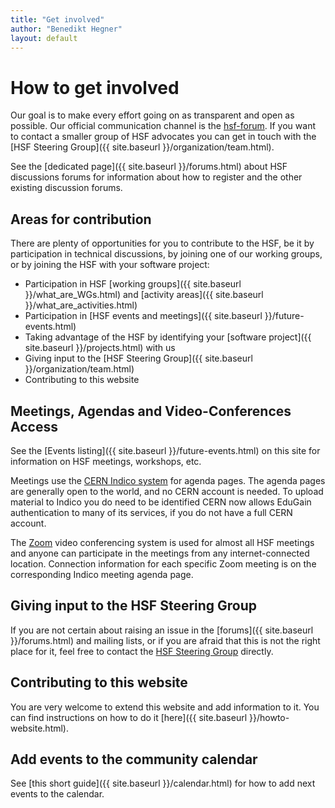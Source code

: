```yaml
---
title: "Get involved"
author: "Benedikt Hegner"
layout: default
---
```


# How to get involved

Our goal is to make every effort going on as transparent and open as possible.
Our official communication channel is the 
[hsf-forum](https://groups.google.com/forum/#!forum/hsf-forum). If you want to contact
a smaller group of HSF advocates you can get in touch with the
[HSF Steering Group]({{ site.baseurl }}/organization/team.html).

See the [dedicated page]({{ site.baseurl }}/forums.html) about HSF discussions forums for
information about how to register and the
other existing discussion forums.

## Areas for contribution

There are plenty of opportunities for you to contribute to the HSF, be it by
participation in technical discussions, by joining one of our working groups, or
by joining the HSF with your software project:

  *  Participation in HSF [working groups]({{ site.baseurl }}/what_are_WGs.html) and [activity areas]({{ site.baseurl }}/what_are_activities.html)
  *  Participation in [HSF events and meetings]({{ site.baseurl }}/future-events.html)
  *  Taking advantage of the HSF by identifying your [software project]({{ site.baseurl }}/projects.html) with us
  *  Giving input to the [HSF Steering Group]({{ site.baseurl }}/organization/team.html)
  *  Contributing to this website

## Meetings, Agendas and Video-Conferences Access

See the [Events listing]({{ site.baseurl }}/future-events.html) on this site for information on HSF meetings, workshops,
etc.

Meetings use the [CERN Indico system](http://indico.cern.ch/category/5816/) for agenda pages. The agenda pages are generally open to the world, and no CERN account is needed. To upload material to Indico you do need to be identified CERN now allows EduGain authentication
to many of its services, if you do not have a full CERN account.

The [Zoom](https://videoconference.web.cern.ch/t/about-the-zoom-cern-service/24) video conferencing system is used for almost all HSF meetings and anyone can participate in the meetings from any internet-connected location. Connection information for each specific Zoom meeting is on the corresponding Indico meeting agenda page.

## Giving input to the HSF Steering Group

If you are not certain about raising an issue in the
[forums]({{ site.baseurl }}/forums.html) and mailing lists, or if you are afraid that this is not the
right place for it, feel free to contact the
[HSF Steering Group](mailto:hsf-steering@googlegroups.com) directly.

## Contributing to this website

You are very welcome to extend this website and add information to it. You can
find instructions on how to do it [here]({{ site.baseurl }}/howto-website.html).

## Add events to the community calendar

See [this short guide]({{ site.baseurl }}/calendar.html) for how to add next events to the calendar.
